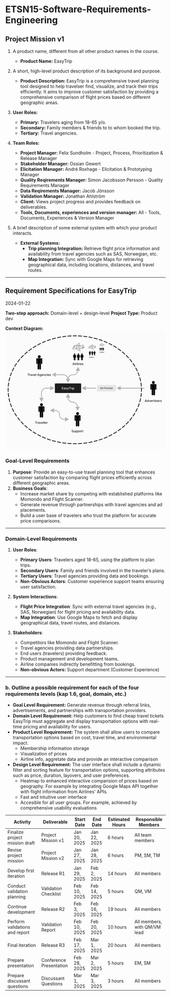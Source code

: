 # ETSN15-Software-Requirements-Engineering

## Project Mission v1

1. A product name, different from all other product names in the course.

   - **Product Name:** EasyTrip

2. A short, high-level product description of its background and purpose.

   - **Product Description:** EasyTrip is a comprehensive travel planning tool designed to help travelser find, visualize, and track their trips efficiently. It aims to improve customer satisfaction by providing a comprehensive comparison of flight prices based on different geographic areas.

3. **User Roles:**

   - **Primary:** Travelers aging from 18-65 y/o.
   - **Secondary:** Family members & friends to to whom booked the trip.
   - **Tertiary:** Travel angencies.

4. **Team Roles:**

   - **Project Manager:** Felix Sundholm - Project, Process, Prioritization & Release Manager
   - **Stakeholder Manager:** Ossian Gewert
   - **Elicitation Manager:** André Roxhage - Elicitation & Prototyping Manager
   - **Quality Reqirements Manager:** Simon Jacobsson Persson - Quality Requirements Manager
   - **Data Reqirements Manager:** Jacob Jönsson
   - **Validation Manager:** Jonathan Ahlström
   - **Client:** Views project progress and provides feedback on deliverables.
   - **Tools, Documents, experiences and version manager:** All - Tools, Documents, Experiences & Version Manager

5. A brief description of some external system with which your product interacts.
   - **External Systems:**
     - **Trip planning Integration:** Retrieve flight price information and availability from travel agencies such as SAS, Norwegian, etc.
     - **Map Integration:** Sync with Google Maps for retrieving geographical data, including locations, distances, and travel routes.

---

## Requirement Specifications for EasyTrip

2024-01-22

**Two-step approach:** Domain-level + design-level
**Project Type:** Product dev

**Context Diagram:**
![Context Diagram](resources/contextDiagram.png)

### **Goal-Level Requirements**

1. **Purpose**: Provide an easy-to-use travel planning tool that enhances customer satisfaction by comparing flight prices efficiently across different geographic areas.
2. **Business Goals**:
   - Increase market share by competing with established platforms like Momondo and Flight Scanner.
   - Generate revenue through partnerships with travel agencies and ad placements.
   - Build a user base of travelers who trust the platform for accurate price comparisons.

---

### **Domain-Level Requirements**

1. **User Roles**:

   - **Primary Users**: Travelers aged 18-65, using the platform to plan trips.
   - **Secondary Users**: Family and friends involved in the traveler’s plans.
   - **Tertiary Users**: Travel agencies providing data and bookings.
   - **Non-Obvious Actors**: Customer experience support teams ensuring user satisfaction.

2. **System Interactions**:

   - **Flight Price Integration**: Sync with external travel agencies (e.g., SAS, Norwegian) for flight pricing and availability data.
   - **Map Integration**: Use Google Maps to fetch and display geographical data, travel routes, and distances.

3. **Stakeholders**:
   - Competitors like Momondo and Flight Scanner.
   - Travel agencies providing data partnerships.
   - End users (travelers) providing feedback.
   - Product management and development teams.
   - Airline companies indirectly benefitting from bookings.
   - **Non-obvious Actors:** Support department (Customer Experience)

---

### b. Outline a possible requirement for each of the four requirements levels (kap 1.6, goal, domain, etc.)

- **Goal Level Requirement:** Generate revenue through referral links, advertisements, and partnerships with transportation providers.
- **Domain Level Requirement:** Help customers to find cheap travel tickets
  EasyTrip must aggregate and display transportation options with real-time pricing and availability for users.
- **Product Level Requirement:** The system shall allow users to compare transportation options based on cost, travel time, and environmental impact.
  - Membership information storage
  - Visualization of prices
  - Airline info, aggretate data and provide an interactive comparison
- **Design Level Requirement:** The user interface shall include a dynamic filter and sorting feature for transportation options, supporting attributes such as price, duration, layovers, and user preferences.
  - Heatmap to enhanced interactive comparision of prices based on geography. For example by integrating Google Maps API together with flight information from Airlines' APIs.
  - Fast and intuitive user interface
  - Accesible for all user groups. For example, achieved by comprehensive usability evaluations

| **Activity**                   | **Deliverable**         | **Start Date** | **End Date** | **Estimated Hours** | **Responsible Members**      |
| ------------------------------ | ----------------------- | -------------- | ------------ | ------------------- | ---------------------------- |
| Finalize project mission draft | Project Mission v1      | Jan 20, 2025   | Jan 22, 2025 | 6 hours             | All team members             |
| Revise project mission         | Project Mission v2      | Jan 27, 2025   | Jan 28, 2025 | 6 hours             | PM, SM, TM                   |
| Develop first iteration        | Release R1              | Jan 29, 2025   | Feb 2, 2025  | 14 hours            | All members                  |
| Conduct validation planning    | Validation Checklist    | Feb 10, 2025   | Feb 14, 2025 | 5 hours             | QM, VM                       |
| Continue development           | Release R2              | Feb 3, 2025    | Feb 16, 2025 | 19 hours            | All members                  |
| Perform validations and report | Validation Report       | Feb 10, 2025   | Feb 20, 2025 | 10 hours            | All members, with QM/VM lead |
| Final iteration                | Release R3              | Feb 17, 2025   | Mar 1, 2025  | 20 hours            | All members                  |
| Prepare presentation           | Conference Presentation | Feb 28, 2025   | Mar 2, 2025  | 5 hours             | EM, SM                       |
| Prepare discussant questions   | Discussant Questions    | Mar 1, 2025    | Mar 3, 2025  | 3 hours             | All members                  |

